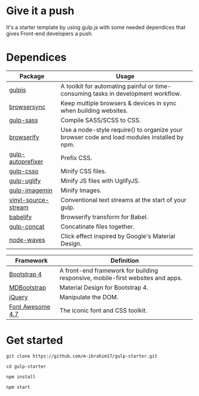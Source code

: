 # Give it a push

It's a starter template by using gulp.js with some needed dependices that gives Front-end developers a push.

# Dependices

Package | Usage
------- | -----
[gulpjs](https://github.com/gulpjs/gulp) | A toolkit for automating painful or time-consuming tasks in development workflow.
[browsersync](https://browsersync.io/docs/gulp) | Keep multiple browsers & devices in sync when building websites.
[gulp-sass](https://github.com/dlmanning/gulp-sass) | Compile SASS/SCSS to CSS.
[browserify](https://github.com/browserify/browserify) | Use a node-style require() to organize your browser code and load modules installed by npm.
[gulp-autoprefixer](https://github.com/sindresorhus/gulp-autoprefixer) | Prefix CSS.
[gulp-csso](https://github.com/ben-eb/gulp-csso) | Minify CSS files.
[gulp-uglify](https://github.com/terinjokes/gulp-uglify) | Minify JS files with UglifyJS.
[gulp-imagemin](https://github.com/sindresorhus/gulp-imagemin) | Minify Images.
[vinyl-source-stream](https://github.com/hughsk/vinyl-source-stream) | Conventional text streams at the start of your gulp.
[babelify](https://github.com/babel/babelify) | Browserify transform for Babel.
[gulp-concat](https://github.com/gulp-community/gulp-concat) | Concatinate files together.
[node-waves](https://github.com/fians/Waves) | Click effect inspired by Google's Material Design.

Framework | Definition
--------- | ----------
[Bootstrap 4](https://getbootstrap.com/docs/4.0/getting-started/introduction/) | A front-end framework for building responsive, mobile-first websites and apps.
[MDBootstrap](https://mdbootstrap.com/) | Material Design for Bootstrap 4.
[jQuery](http://jquery.com/) | Manipulate the DOM.
[Font Awesome 4.7](https://fontawesome.com/v4.7.0/icons/) | The iconic font and CSS toolkit.
# Get started

```
git clone https://github.com/m-ibrahim17/gulp-starter.git

cd gulp-starter

npm install

npm start
```